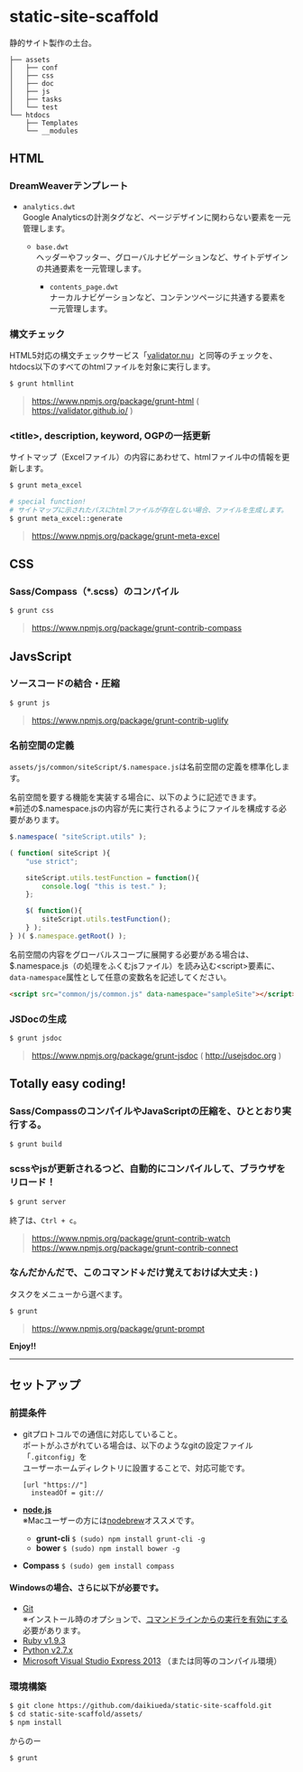 static-site-scaffold
====================

静的サイト製作の土台。

```
├── assets
│   ├── conf
│   ├── css
│   ├── doc
│   ├── js
│   ├── tasks
│   └── test
└── htdocs
    ├── Templates
    └── __modules
```


## HTML

### DreamWeaverテンプレート

* `analytics.dwt`  
  Google Analyticsの計測タグなど、ページデザインに関わらない要素を一元管理します。

  * `base.dwt`  
    ヘッダーやフッター、グローバルナビゲーションなど、サイトデザインの共通要素を一元管理します。

    * `contents_page.dwt`  
      ナーカルナビゲーションなど、コンテンツページに共通する要素を一元管理します。

### 構文チェック

HTML5対応の構文チェックサービス「[validator.nu](http://validator.nu/)」と同等のチェックを、
htdocs以下のすべてのhtmlファイルを対象に実行します。

```Bash
$ grunt htmllint
```
> https://www.npmjs.org/package/grunt-html ( https://validator.github.io/ )

### &lt;title&gt;, description, keyword, OGPの一括更新

サイトマップ（Excelファイル）の内容にあわせて、htmlファイル中の情報を更新します。

```Bash
$ grunt meta_excel

# special function!
# サイトマップに示されたパスにhtmlファイルが存在しない場合、ファイルを生成します。
$ grunt meta_excel::generate
```
> https://www.npmjs.org/package/grunt-meta-excel


## CSS

### Sass/Compass（*.scss）のコンパイル

```Bash
$ grunt css
```
> https://www.npmjs.org/package/grunt-contrib-compass


## JavsScript

### ソースコードの結合・圧縮

```Bash
$ grunt js
```
> https://www.npmjs.org/package/grunt-contrib-uglify

### 名前空間の定義

`assets/js/common/siteScript/$.namespace.js`は名前空間の定義を標準化します。

名前空間を要する機能を実装する場合に、以下のように記述できます。  
※前述の$.namespace.jsの内容が先に実行されるようにファイルを構成する必要があります。

```JavaScript
$.namespace( "siteScript.utils" );

( function( siteScript ){
    "use strict";

    siteScript.utils.testFunction = function(){
        console.log( "this is test." );
    };

    $( function(){
        siteScript.utils.testFunction();
    } );
} )( $.namespace.getRoot() );
```

名前空間の内容をグローバルスコープに展開する必要がある場合は、
$.namespace.js（の処理をふくむjsファイル）を読み込む&lt;script&gt;要素に、
`data-namespace`属性として任意の変数名を記述してください。

```HTML
<script src="common/js/common.js" data-namespace="sampleSite"></script>
```

### JSDocの生成

```Bash
$ grunt jsdoc
```
> https://www.npmjs.org/package/grunt-jsdoc ( http://usejsdoc.org )


## Totally easy coding!

### Sass/CompassのコンパイルやJavaScriptの圧縮を、ひととおり実行する。

```Bash
$ grunt build
```

### scssやjsが更新されるつど、自動的にコンパイルして、ブラウザをリロード！

```Bash
$ grunt server
```

終了は、```Ctrl + c```。

> https://www.npmjs.org/package/grunt-contrib-watch  
https://www.npmjs.org/package/grunt-contrib-connect

### なんだかんだで、このコマンド↓だけ覚えておけば大丈夫 : )

タスクをメニューから選べます。

```Bash
$ grunt
```
> https://www.npmjs.org/package/grunt-prompt

__Enjoy!!__

--------


## セットアップ

### 前提条件

* gitプロトコルでの通信に対応していること。  
  ポートがふさがれている場合は、以下のようなgitの設定ファイル「```.gitconfig```」を  
  ユーザーホームディレクトリに設置することで、対応可能です。
  ```
  [url "https://"]
    insteadOf = git://
  ```

* __[node.js](http://nodejs.org/)__  
  ※Macユーザーの方には[nodebrew](https://github.com/hokaccha/nodebrew)オススメです。
  * __grunt-cli__ ```$ (sudo) npm install grunt-cli -g```
  * __bower__ ```$ (sudo) npm install bower -g```

* __Compass__ ```$ (sudo) gem install compass```

#### Windowsの場合、さらに以下が必要です。

* [Git](http://git-scm.com/downloads)  
  ※インストール時のオプションで、[コマンドラインからの実行を有効にする](http://bower.io/#a-note-for-windows-users)必要があります。
* [Ruby v1.9.3](http://rubyinstaller.org/downloads/)
* [Python v2.7.x](http://www.python.jp/download/)
* [Microsoft Visual Studio Express 2013](http://www.microsoft.com/ja-jp/download/details.aspx?id=40787) （または同等のコンパイル環境）

### 環境構築

```Bash
$ git clone https://github.com/daikiueda/static-site-scaffold.git
$ cd static-site-scaffold/assets/
$ npm install
```
からのー
```Bash
$ grunt
```
